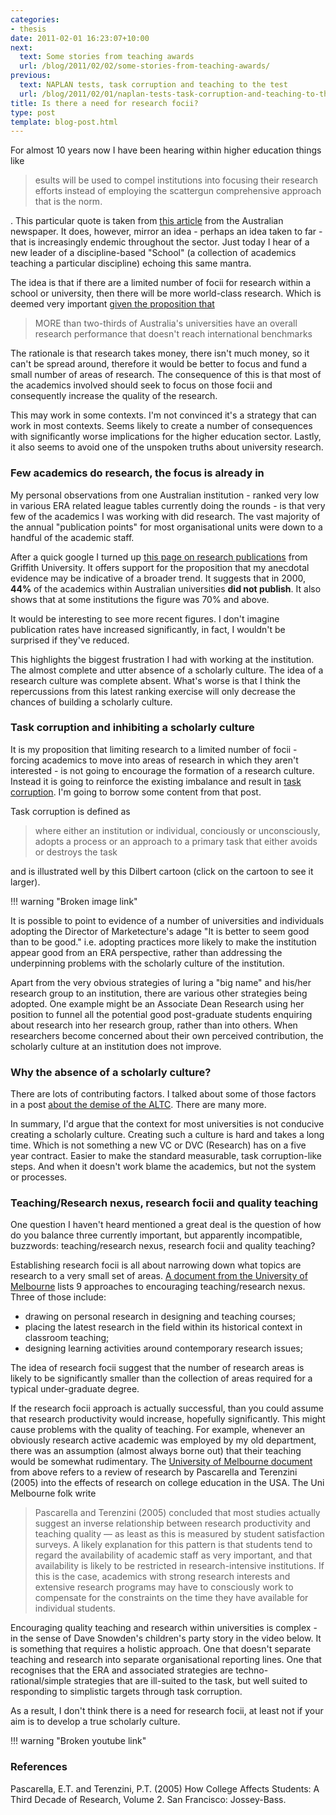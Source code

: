 ```yaml
---
categories:
- thesis
date: 2011-02-01 16:23:07+10:00
next:
  text: Some stories from teaching awards
  url: /blog/2011/02/02/some-stories-from-teaching-awards/
previous:
  text: NAPLAN tests, task corruption and teaching to the test
  url: /blog/2011/02/01/naplan-tests-task-corruption-and-teaching-to-the-test/
title: Is there a need for research focii?
type: post
template: blog-post.html
---
```

For almost 10 years now I have been hearing within higher education things like

> esults will be used to compel institutions into focusing their research efforts instead of employing the scattergun comprehensive approach that is the norm.

. This particular quote is taken from [this article](http://www.theaustralian.com.au/news/opinion/scattergun-sector-needs-some-diversity/story-e6frg6zo-1225997726770) from the Australian newspaper. It does, however, mirror an idea - perhaps an idea taken to far - that is increasingly endemic throughout the sector. Just today I hear of a new leader of a discipline-based "School" (a collection of academics teaching a particular discipline) echoing this same mantra.

The idea is that if there are a limited number of focii for research within a school or university, then there will be more world-class research. Which is deemed very important [given the proposition that](http://www.theaustralian.com.au/higher-education/most-universities-below-par-on-research/story-e6frgcjx-1225997730868)

> MORE than two-thirds of Australia's universities have an overall research performance that doesn't reach international benchmarks

The rationale is that research takes money, there isn't much money, so it can't be spread around, therefore it would be better to focus and fund a small number of areas of research. The consequence of this is that most of the academics involved should seek to focus on those focii and consequently increase the quality of the research.

This may work in some contexts. I'm not convinced it's a strategy that can work in most contexts. Seems likely to create a number of consequences with significantly worse implications for the higher education sector. Lastly, it also seems to avoid one of the unspoken truths about university research.

### Few academics do research, the focus is already in

My personal observations from one Australian institution - ranked very low in various ERA related league tables currently doing the rounds - is that very few of the academics I was working with did research. The vast majority of the annual "publication points" for most organisational units were down to a handful of the academic staff.

After a quick google I turned up [this page on research publications](http://www.griffith.edu.au/vc/ate/content_research_publications.html) from Griffith University. It offers support for the proposition that my anecdotal evidence may be indicative of a broader trend. It suggests that in 2000, **44%** of the academics within Australian universities **did not publish**. It also shows that at some institutions the figure was 70% and above.

It would be interesting to see more recent figures. I don't imagine publication rates have increased significantly, in fact, I wouldn't be surprised if they've reduced.

This highlights the biggest frustration I had with working at the institution. The almost complete and utter absence of a scholarly culture. The idea of a research culture was complete absent. What's worse is that I think the repercussions from this latest ranking exercise will only decrease the chances of building a scholarly culture.

### Task corruption and inhibiting a scholarly culture

It is my proposition that limiting research to a limited number of focii - forcing academics to move into areas of research in which they aren't interested - is not going to encourage the formation of a research culture. Instead it is going to reinforce the existing imbalance and result in [task corruption](/blog/2009/03/04/task-corruption-in-teaching-university-negative-impact-of-place/). I'm going to borrow some content from that post.

Task corruption is defined as

> where either an institution or individual, conciously or unconsciously, adopts a process or an approach to a primary task that either avoids or destroys the task

and is illustrated well by this Dilbert cartoon (click on the cartoon to see it larger).

!!! warning "Broken image link"

It is possible to point to evidence of a number of universities and individuals adopting the Director of Marketecture's adage "It is better to seem good than to be good." i.e. adopting practices more likely to make the institution appear good from an ERA perspective, rather than addressing the underpinning problems with the scholarly culture of the institution.

Apart from the very obvious strategies of luring a "big name" and his/her research group to an institution, there are various other strategies being adopted. One example might be an Associate Dean Research using her position to funnel all the potential good post-graduate students enquiring about research into her research group, rather than into others. When researchers become concerned about their own perceived contribution, the scholarly culture at an institution does not improve.

### Why the absence of a scholarly culture?

There are lots of contributing factors. I talked about some of those factors in a post [about the demise of the ALTC](/blog/2011/01/28/the-demise-of-altc/). There are many more.

In summary, I'd argue that the context for most universities is not conducive creating a scholarly culture. Creating such a culture is hard and takes a long time. Which is not something a new VC or DVC (Research) has on a five year contract. Easier to make the standard measurable, task corruption-like steps. And when it doesn't work blame the academics, but not the system or processes.

### Teaching/Research nexus, research focii and quality teaching

One question I haven't heard mentioned a great deal is the question of how do you balance three currently important, but apparently incompatible, buzzwords: teaching/research nexus, research focii and quality teaching?

Establishing research focii is all about narrowing down what topics are research to a very small set of areas. [A document from the University of Melbourne](http://www.cshe.unimelb.edu.au/pdfs/TR_Nexus.pdf) lists 9 approaches to encouraging teaching/research nexus. Three of those include:

- drawing on personal research in designing and teaching courses;
- placing the latest research in the field within its historical context in classroom teaching;
- designing learning activities around contemporary research issues;

The idea of research focii suggest that the number of research areas is likely to be significantly smaller than the collection of areas required for a typical under-graduate degree.

If the research focii approach is actually successful, than you could assume that research productivity would increase, hopefully significantly. This might cause problems with the quality of teaching. For example, whenever an obviously research active academic was employed by my old department, there was an assumption (almost always borne out) that their teaching would be somewhat rudimentary. The [University of Melbourne document](http://www.cshe.unimelb.edu.au/pdfs/TR_Nexus.pdf) from above refers to a review of research by Pascarella and Terenzini (2005) into the effects of research on college education in the USA. The Uni Melbourne folk write

> Pascarella and Terenzini (2005) concluded that most studies actually suggest an inverse relationship between research productivity and teaching quality — as least as this is measured by student satisfaction surveys. A likely explanation for this pattern is that students tend to regard the availability of academic staff as very important, and that availability is likely to be restricted in research-intensive institutions. If this is the case, academics with strong research interests and extensive research programs may have to consciously work to compensate for the constraints on the time they have available for individual students.

Encouraging quality teaching and research within universities is complex - in the sense of Dave Snowden's children's party story in the video below. It is something that requires a holistic approach. One that doesn't separate teaching and research into separate organisational reporting lines. One that recognises that the ERA and associated strategies are techno-rational/simple strategies that are ill-suited to the task, but well suited to responding to simplistic targets through task corruption.

As a result, I don't think there is a need for research focii, at least not if your aim is to develop a true scholarly culture.

!!! warning "Broken youtube link"

### References

Pascarella, E.T. and Terenzini, P.T. (2005) How College Affects Students: A Third Decade of Research, Volume 2. San Francisco: Jossey-Bass.